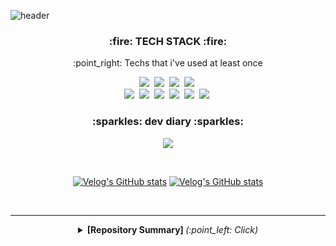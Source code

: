 ![header](https://capsule-render.vercel.app/api?type=waving&color=auto&height=300&section=header&text=ujin&fontSize=90)

<h3 align = "center">:fire: TECH STACK :fire:</h3>

<p align = "center">:point_right: Techs that i've used at least once</p>
<p align = "center">
<img src="https://img.shields.io/badge/Python-3766AB?style=flat-square&logo=Python&logoColor=white"/></a>&nbsp  
<img src="https://img.shields.io/badge/C%2B%2B-00599C?style=flat-square&logo=C%2B%2B&logoColor=white"/></a>&nbsp  
<!-- <img src="https://img.shields.io/badge/HTML5-E34F26?style=flat-square&logo=HTML5&logoColor=white"/></a>&nbsp
<img src="https://img.shields.io/badge/CSS3-1572B6?style=flat-square&logo=CSS3&logoColor=white"/></a>&nbsp -->
<img src="https://img.shields.io/badge/MySQL-4479A1?style=flat-square&logo=MySQL&logoColor=white"/></a>&nbsp
<img src="https://img.shields.io/badge/Azure-0089D6?style=flat-square&logo=Microsoft-Azure&logoColor=white"/></a>&nbsp <br>
<img src="https://img.shields.io/badge/Selenium-43B02A?style=flat-square&logo=Selenium&logoColor=white"/></a>&nbsp
<img src="https://img.shields.io/badge/OpenCV-5C3EE8?style=flat-square&logo=OpenCV&logoColor=white"/></a>&nbsp
<img src="https://img.shields.io/badge/PyTorch-EE4C2C?style=flat-square&logo=PyTorch&logoColor=white"/></a>&nbsp
<img src="https://img.shields.io/badge/Numpy-013243?style=flat-square&logo=Numpy&logoColor=white"/></a>&nbsp
<img src="https://img.shields.io/badge/pandas-150458?style=flat-square&logo=pandas&logoColor=white"/></a>&nbsp
<img src="https://img.shields.io/badge/scikitlearn-F7931E?style=flat-square&logo=scikit-learn&logoColor=white"/></a>&nbsp
</p>
      
<!-- <p align = "center">:point_right: Techs that i'm currently learning </p>
<p align = "center">generative model - GAN</p> -->
<!-- <hr/> -->


<h3 align = "center">:sparkles: dev diary :sparkles:</h3>

<div align="center" style="text-align:center">
  
<!-- [![Velog's GitHub stats](https://velog-readme-stats.vercel.app/api?name=@dustpotato/post-stats-update)](https://velog.io/@dustpopato) -->
<a href="https://velog.io/@dustpotato"><img src="https://img.shields.io/badge/Velog-11B48A?style=flat-square&logo=Vimeo&logoColor=white&link=https://velog.io/@dustpotato"/></a>
  
</div>

<br>

<div align="center" style="text-align:center">
      
  [![Velog's GitHub stats](https://velog-readme-stats.vercel.app/api?name=dust_potato&tag=머신러닝)](https://velog.io/@dust_popato)
  [![Velog's GitHub stats](https://velog-readme-stats.vercel.app/api?name=dust_potato)](https://velog.io/@dust_popato)
  
</div>
<br>



<hr/>
<details align = "center"><summary><b> [Repository Summary] </b> <i>(:point_left: Click)</i></summary>
      
### 📄 Project

Your Cartoon Is (Image transition with GAN) : [repo](https://github.com/Yiujin/gradProject)  
 
 DYWC (머신러닝을 이용한 서울시 상권 분석) : [repo](https://github.com/Yiujin/machine-learning-commercial-analysis)

 LICA (성냥 이미지 방향/모양 판단) : [repo](https://github.com/Yiujin/LICA-project)

 AI class Project (센서데이터를 이용한 사람의 자세 판단) : [repo](https://github.com/Yiujin/AI_lecture_final_project)      

    
### 📖 Study

 Algorithm Study [repo](https://github.com/Yiujin/Algorithm) / [Velog](https://velog.io/@dust_potato/series/%EC%BD%94%EB%94%A9%ED%85%8C%EC%8A%A4%ED%8A%B8)

 Dacon [repo](https://github.com/Yiujin/DACON) / [Velog](https://velog.io/@dust_potato/series/%EB%A8%B8%EC%8B%A0%EB%9F%AC%EB%8B%9D)
          
 Cralwing [repo](https://github.com/Yiujin/Sephora_crawling) 




